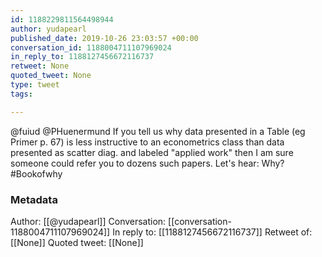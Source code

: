 ```yaml
---
id: 1188229811564498944
author: yudapearl
published_date: 2019-10-26 23:03:57 +00:00
conversation_id: 1188004711107969024
in_reply_to: 1188127456672116737
retweet: None
quoted_tweet: None
type: tweet
tags:

---
```


@fuiud @PHuenermund If you tell us why data presented in a Table (eg Primer p. 67) is less instructive to an econometrics class than data presented as scatter diag. and labeled "applied work" then I am sure someone could refer you to dozens such papers. Let's hear: Why? #Bookofwhy

### Metadata

Author: [[@yudapearl]]
Conversation: [[conversation-1188004711107969024]]
In reply to: [[1188127456672116737]]
Retweet of: [[None]]
Quoted tweet: [[None]]
